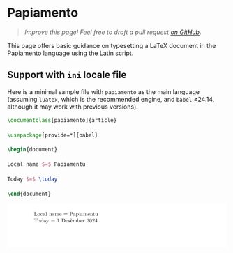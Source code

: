 # Papiamento

<blockquote>
  <p><em>Improve this page! Feel free to draft a pull request <a href="https://github.com/latex3/babel/tree/docs/docs">on GitHub</a></em>.</p>
</blockquote>

This page offers basic guidance on typesetting a LaTeX document in the
Papiamento language using the Latin script.

## Support with `ini` locale file

Here is a minimal sample file with `papiamento` as the main language
(assuming `luatex`, which is the recommended engine, and `babel` ≥24.14,
although it may work with previous versions).

```tex
\documentclass[papiamento]{article}

\usepackage[provide=*]{babel}

\begin{document}

Local name $=$ Papiamentu

Today $=$ \today

\end{document}
```

![](../media/locale-papiamento.png)